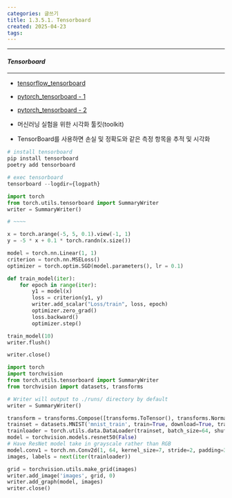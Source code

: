 ```yaml
---
categories: 글쓰기
title: 1.3.5.1. Tensorboard
created: 2025-04-23
tags:
---
```

---
#### *Tensorboard*
---
- [tensorflow_tensorboard](https://www.tensorflow.org/tensorboard?hl=ko)
- [pytorch_tensorboard - 1](https://pytorch.org/docs/stable/tensorboard.html)
- [pytorch_tensorboard - 2](https://tutorials.pytorch.kr/recipes/recipes/tensorboard_with_pytorch.html)

- 머신러닝 실험을 위한 시각화 툴킷(toolkit)
- TensorBoard를 사용하면 손실 및 정확도와 같은 측정 항목을 추적 및 시각화

```python
# install tensorboard
pip install tensorboard
poetry add tensorboard

# exec tensorboard 
tensorboard --logdir={logpath}
```

```python
import torch
from torch.utils.tensorboard import SummaryWriter
writer = SummaryWriter()

# ~~~~

x = torch.arange(-5, 5, 0.1).view(-1, 1)
y = -5 * x + 0.1 * torch.randn(x.size())

model = torch.nn.Linear(1, 1)
criterion = torch.nn.MSELoss()
optimizer = torch.optim.SGD(model.parameters(), lr = 0.1)

def train_model(iter):
    for epoch in range(iter):
        y1 = model(x)
        loss = criterion(y1, y)
        writer.add_scalar("Loss/train", loss, epoch)
        optimizer.zero_grad()
        loss.backward()
        optimizer.step()

train_model(10)
writer.flush()

writer.close()

```

```python
import torch
import torchvision
from torch.utils.tensorboard import SummaryWriter
from torchvision import datasets, transforms

# Writer will output to ./runs/ directory by default
writer = SummaryWriter()

transform = transforms.Compose([transforms.ToTensor(), transforms.Normalize((0.5,), (0.5,))])
trainset = datasets.MNIST('mnist_train', train=True, download=True, transform=transform)
trainloader = torch.utils.data.DataLoader(trainset, batch_size=64, shuffle=True)
model = torchvision.models.resnet50(False)
# Have ResNet model take in grayscale rather than RGB
model.conv1 = torch.nn.Conv2d(1, 64, kernel_size=7, stride=2, padding=3, bias=False)
images, labels = next(iter(trainloader))

grid = torchvision.utils.make_grid(images)
writer.add_image('images', grid, 0)
writer.add_graph(model, images)
writer.close()
```